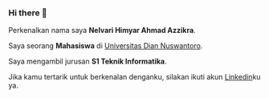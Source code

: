 ### Hi there 👋

Perkenalkan nama saya **Nelvari Himyar Ahmad Azzikra**.<br>

Saya seorang **Mahasiswa** di [Universitas Dian Nuswantoro](https://dinus.ac.id/).<br>

Saya mengambil jurusan **S1 Teknik Informatika**.<br>

Jika kamu tertarik untuk berkenalan denganku, silakan ikuti akun [Linkedin](https://www.linkedin.com/in/nelvari-himyar-763991203/)ku ya.

<!--
**Nelvari/Nelvari** is a ✨ _special_ ✨ repository because its `README.md` (this file) appears on your GitHub profile.

Here are some ideas to get you started:

- 🔭 I’m currently working on ...
- 🌱 I’m currently learning ...
- 👯 I’m looking to collaborate on ...
- 🤔 I’m looking for help with ...
- 💬 Ask me about ...
- 📫 How to reach me: ...
- 😄 Pronouns: ...
- ⚡ Fun fact: ...
-->

